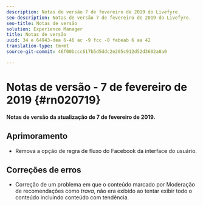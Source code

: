 ```yaml
---
description: Notas de versão 7 de fevereiro de 2019 do Livefyre.
seo-description: Notas de versão 7 de fevereiro de 2019 do Livefyre.
seo-title: Notas de versão
solution: Experience Manager
title: Notas de versão
uuid: 34 e 64943-dea 6-46 ac -9 fcc -8 febeab 6 aa 42
translation-type: tm+mt
source-git-commit: 46f00bccc617b5d5ddc2e205c912d52d3602a8a0

---
```



# Notas de versão - 7 de fevereiro de 2019 {#rn020719}

**Notas de versão da atualização de 7 de fevereiro de 2019.**

## Aprimoramento

* Remova a opção de regra de fluxo do Facebook da interface do usuário.

## Correções de erros

* Correção de um problema em que o conteúdo marcado por Moderação de recomendações como *trava*, não era exibido ao tentar exibir todo o conteúdo incluindo conteúdo com tendência.
